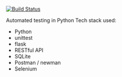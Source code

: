 [![Build Status](https://travis-ci.org/AndSze/AutomatedTestingPython.svg?branch=master)](https://travis-ci.org/AndSze/AutomatedTestingPython)

Automated testing in Python
Tech stack used:
- Python
- unittest
- flask
- RESTful API
- SQLite
- Postman / newman
- Selenium